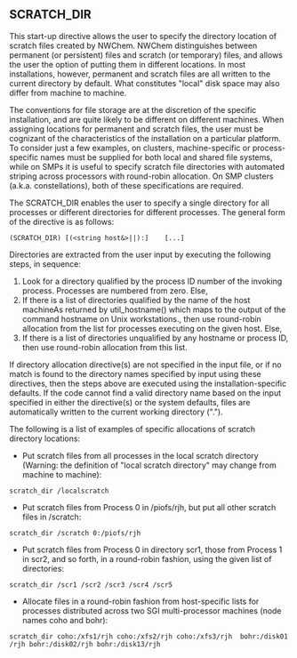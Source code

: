 
## SCRATCH\_DIR

This start-up directive allows the user to specify the directory
location of scratch files created by NWChem. NWChem distinguishes
between permanent (or persistent) files and scratch (or temporary)
files, and allows the user the option of putting them in different
locations. In most installations, however, permanent and scratch files
are all written to the current directory by default. What constitutes
"local" disk space may also differ from machine to machine.

The conventions for file storage are at the discretion of the specific
installation, and are quite likely to be different on different
machines. When assigning locations for permanent and scratch files, the
user must be cognizant of the characteristics of the installation on a
particular platform. To consider just a few examples, on clusters,
machine-specific or process-specific names must be supplied for both
local and shared file systems, while on SMPs it is useful to specify
scratch file directories with automated striping across processors with
round-robin allocation. On SMP clusters (a.k.a. constellations), both of
these specifications are required.

The SCRATCH\_DIR enables the user to specify a single directory for all
processes or different directories for different processes. The general
form of the directive is as
follows:

`(SCRATCH_DIR) [(<string host&>||`<integer process>`):]  `<string directory>`  [...]`

Directories are extracted from the user input by executing the following
steps, in sequence:

1.  Look for a directory qualified by the process ID number of the
    invoking process. Processes are numbered from zero. Else,
2.  If there is a list of directories qualified by the name of the host
    machineAs returned by util\_hostname() which maps to the output of
    the command hostname on Unix workstations., then use round-robin
    allocation from the list for processes executing on the given host.
    Else,
3.  If there is a list of directories unqualified by any hostname or
    process ID, then use round-robin allocation from this list.

If directory allocation directive(s) are not specified in the input
file, or if no match is found to the directory names specified by input
using these directives, then the steps above are executed using the
installation-specific defaults. If the code cannot find a valid
directory name based on the input specified in either the directive(s)
or the system defaults, files are automatically written to the current
working directory (".").

The following is a list of examples of specific allocations of scratch
directory locations:

  - Put scratch files from all processes in the local scratch directory
    (Warning: the definition of "local scratch directory" may change
    from machine to machine):

`scratch_dir /localscratch`

  - Put scratch files from Process 0 in /piofs/rjh, but put all other
    scratch files in /scratch:

`scratch_dir /scratch 0:/piofs/rjh`

  - Put scratch files from Process 0 in directory scr1, those from
    Process 1 in scr2, and so forth, in a round-robin fashion, using the
    given list of directories:

`scratch_dir /scr1 /scr2 /scr3 /scr4 /scr5`

  - Allocate files in a round-robin fashion from host-specific lists for
    processes distributed across two SGI multi-processor machines (node
    names coho and
bohr):

`scratch_dir coho:/xfs1/rjh coho:/xfs2/rjh coho:/xfs3/rjh  bohr:/disk01/rjh bohr:/disk02/rjh bohr:/disk13/rjh`
